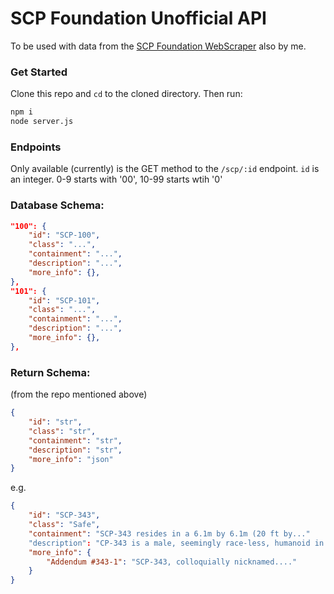 # SCP Foundation Unofficial API
To be used with data from the [SCP Foundation WebScraper](https://github.com/rakhadjo/scp-scraper) also by me.

### Get Started
Clone this repo and `cd` to the cloned directory. Then run:
```sh
npm i
node server.js
```
### Endpoints
Only available (currently) is the GET method to the `/scp/:id` endpoint. `id` is an integer. 0-9 starts with '00', 10-99 starts wtih '0'

### Database Schema:
```json
"100": {
    "id": "SCP-100",
    "class": "...",
    "containment": "...",
    "description": "...",
    "more_info": {},
}, 
"101": {
    "id": "SCP-101",
    "class": "...",
    "containment": "...",
    "description": "...",
    "more_info": {},
},
```

### Return Schema: 
(from the repo mentioned above)
```json
{
    "id": "str",
    "class": "str",
    "containment": "str",
    "description": "str",
    "more_info": "json"
}
```
e.g.
```json
{
    "id": "SCP-343",
    "class": "Safe",
    "containment": "SCP-343 resides in a 6.1m by 6.1m (20 ft by..."
    "description": "CP-343 is a male, seemingly race-less, humanoid in...",
    "more_info": {
        "Addendum #343-1": "SCP-343, colloquially nicknamed...."
    }
}
```
